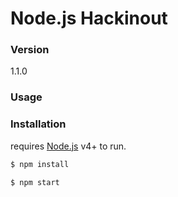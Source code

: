 # Node.js Hackinout

### Version
1.1.0

### Usage


### Installation

requires [Node.js](https://nodejs.org/) v4+ to run.

```sh
$ npm install
```

```sh
$ npm start
```